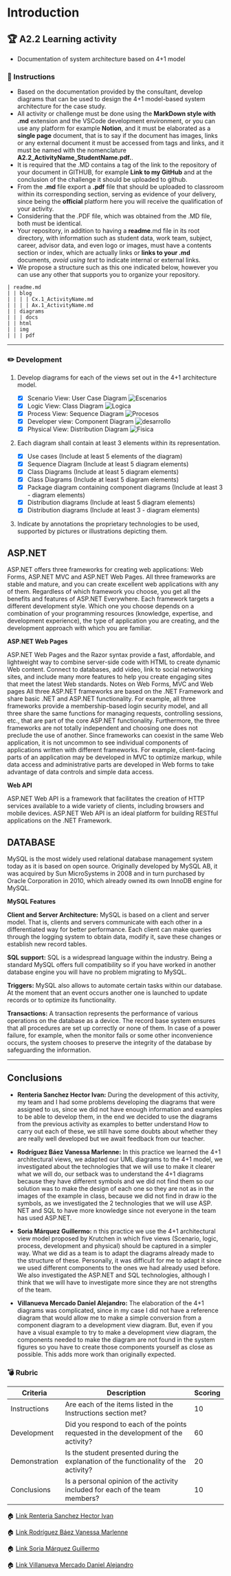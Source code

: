 # Introduction

## :trophy: A2.2 Learning activity

- Documentation of system architecture based on 4+1 model

### :blue_book: Instructions

 - Based on the documentation provided by the consultant, develop diagrams that can be used to design the 4+1 model-based system architecture for the case study.
 - All activity or challenge must be done using the **MarkDown style with .md** extension and the VSCode development environment, or you can use any platform for example **Notion**, and it must be elaborated as a **single page** document, that is to say if the document has images, links or any external document it must be accessed from tags and links, and it must be named with the nomenclature **A2.2_ActivityName_StudentName.pdf.**.
- It is required that the .MD contains a tag of the link to the repository of your document in GITHUB, for example **Link to my GitHub** and at the conclusion of the challenge it should be uploaded to github.
- From the **.md** file export a **.pdf** file that should be uploaded to classroom within its corresponding section, serving as evidence of your delivery, since being the **official** platform here you will receive the qualification of your activity.
- Considering that the .PDF file, which was obtained from the .MD file, both must be identical.
- Your repository, in addition to having a **readme**.md file in its root directory, with information such as student data, work team, subject, career, advisor data, and even logo or images, must have a contents section or index, which are actually links or **links to your .md** documents, _avoid using text_ to indicate internal or external links.
- We propose a structure such as this one indicated below, however you can use any other that supports you to organize your repository.

```
| readme.md
| | blog
| | | | Cx.1_ActivityName.md
| | | | Ax.1_ActivityName.md
| | diagrams
| | | docs
| | html
| | img
| | | pdf    
```
___

### :pencil2: Development

1. Develop diagrams for each of the views set out in the 4+1 architecture model.

    - [x] Scenario View: User Case Diagram
    ![Escenarios](../Diagramas/vista%20escenarios.png)
    - [x] Logic View: Class Diagram 
      ![Logica](../Diagramas/VistaLogica.png)
    - [x] Process View: Sequence Diagram
      ![Procesos](../Diagramas/vistadeprocesos.png)
    - [x] Developer view: Component Diagram
      ![desarrollo](../Diagramas/Vista%20desarrollo.png)
    - [x] Physical View: Distribution Diagram
      ![Fisica](../Diagramas/Vista%20fisica.png)

2. Each diagram shall contain at least 3 elements within its representation.

   - [x] Use cases (Include at least 5 elements of the diagram)
   - [x] Sequence Diagram (Include at least 5 diagram elements)
   - [x] Class Diagrams (Include at least 5 diagram elements)
   - [x] Class Diagrams (Include at least 5 diagram elements)
   - [x] Package diagram containing component diagrams (Include at least 3 - diagram elements) 
   - [x] Distribution diagrams (Include at least 5 diagram elements)
   - [x] Distribution diagrams (Include at least 3 - diagram elements)

3. Indicate by annotations the proprietary technologies to be used, supported by pictures or illustrations depicting them.

## ASP.NET
ASP.NET offers three frameworks for creating web applications: Web Forms, ASP.NET MVC and ASP.NET Web Pages. All three frameworks are stable and mature, and you can create excellent web applications with any of them. Regardless of which framework you choose, you get all the benefits and features of ASP.NET Everywhere.
Each framework targets a different development style. Which one you choose depends on a combination of your programming resources (knowledge, expertise, and development experience), the type of application you are creating, and the development approach with which you are familiar.

**ASP.NET Web Pages**

ASP.NET Web Pages and the Razor syntax provide a fast, affordable, and lightweight way to combine server-side code with HTML to create dynamic Web content. Connect to databases, add video, link to social networking sites, and include many more features to help you create engaging sites that meet the latest Web standards.
Notes on Web Forms, MVC and Web pages
All three ASP.NET frameworks are based on the .NET Framework and share basic .NET and ASP.NET functionality. For example, all three frameworks provide a membership-based login security model, and all three share the same functions for managing requests, controlling sessions, etc., that are part of the core ASP.NET functionality.
Furthermore, the three frameworks are not totally independent and choosing one does not preclude the use of another. Since frameworks can coexist in the same Web application, it is not uncommon to see individual components of applications written with different frameworks. For example, client-facing parts of an application may be developed in MVC to optimize markup, while data access and administrative parts are developed in Web forms to take advantage of data controls and simple data access.

**Web API**

ASP.NET Web API is a framework that facilitates the creation of HTTP services available to a wide variety of clients, including browsers and mobile devices. ASP.NET Web API is an ideal platform for building RESTful applications on the .NET Framework.

## DATABASE

MySQL is the most widely used relational database management system today as it is based on open source. Originally developed by MySQL AB, it was acquired by Sun MicroSystems in 2008 and in turn purchased by Oracle Corporation in 2010, which already owned its own InnoDB engine for MySQL.

**MySQL Features**

**Client and Server Architecture:** MySQL is based on a client and server model. That is, clients and servers communicate with each other in a differentiated way for better performance. Each client can make queries through the logging system to obtain data, modify it, save these changes or establish new record tables.

**SQL support:** SQL is a widespread language within the industry. Being a standard MySQL offers full compatibility so if you have worked in another database engine you will have no problem migrating to MySQL.

**Triggers:** MySQL also allows to automate certain tasks within our database. At the moment that an event occurs another one is launched to update records or to optimize its functionality.

**Transactions:** A transaction represents the performance of various operations on the database as a device. The record base system ensures that all procedures are set up correctly or none of them. In case of a power failure, for example, when the monitor fails or some other inconvenience occurs, the system chooses to preserve the integrity of the database by safeguarding the information.
___

## Conclusions 

*  **Renteria Sanchez Hector Ivan:** During the development of this activity, my team and I had some problems developing the diagrams that were assigned to us, since we did not have enough information and examples to be able to develop them, in the end we decided to use the diagrams from the previous activity as examples to better understand How to carry out each of these, we still have some doubts about whether they are really well developed but we await feedback from our teacher.
  
*  **Rodríguez Báez Vanessa Marlenne:** In this practice we learned the 4+1 architectural views, we adapted our UML diagrams to the 4+1 model, we investigated about the technologies that we will use to make it clearer what we will do, our setback was to understand the 4+1 diagrams because they have different symbols and we did not find them so our solution was to make the design of each one so they are not as in the images of the example in class, because we did not find in draw io the symbols, as we investigated the 2 technologies that we will use ASP. NET and SQL to have more knowledge since not everyone in the team has used ASP.NET.

  
*  **Soria Márquez Guillermo:** n this practice we use the 4+1 architectural view model proposed by Krutchen in which five views (Scenario, logic, process, development and physical) should be captured in a simpler way. What we did as a team is to adapt the diagrams already made to the structure of these. Personally, it was difficult for me to adapt it since we used different components to the ones we had already used before. We also investigated the ASP.NET and SQL technologies, although I think that we will have to investigate more since they are not strengths of the team.

*  **Villanueva Mercado Daniel Alejandro:** The elaboration of the 4+1 diagrams was complicated, since in my case I did not have a reference diagram that would allow me to make a simple conversion from a component diagram to a development view diagram. But, even if you have a visual example to try to make a development view diagram, the components needed to make the diagram are not found in the system figures so you have to create those components yourself as close as possible. This adds more work than originally expected.
   
### :bomb: Rubric

| Criteria | Description | Scoring |
| ------------- | -------------------------------------------------------------------------------------------- | ------- |
| Instructions | Are each of the items listed in the Instructions section met?  | 10 | 
| Development | Did you respond to each of the points requested in the development of the activity?| 60 | 
| Demonstration | Is the student presented during the explanation of the functionality of the activity?  | 20 | 
| Conclusions | Is a personal opinion of the activity included for each of the team members? | 10 | 

:house: [Link Renteria Sanchez Hector Ivan](https://github.com/IvanRenteria/Analisis-Avanzado-de-Software)

:house: [Link Rodríguez Báez Vanessa Marlenne](https://github.com/vanessamRodriguez/Analisis-Avanzado-de-Software)

:house: [Link Soria Márquez Guillermo](https://github.com/GuillermoSoria97/Analisis_Avanzado_de_Software)

:house: [Link Villanueva Mercado Daniel Alejandro](https://github.com/Dany305/Analisis-Avanzado-de-Software)
